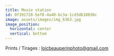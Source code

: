 ```yaml
---
title: Movie station
id: 0f391728-5ef8-4a40-bc3a-1cd3d618030c
image: assets/images/img_6363.jpg
image_position:
  horizontal: center
  vertical: bottom
---
```

Prints / Tirages : loicbeauperinphoto@gmail.com
